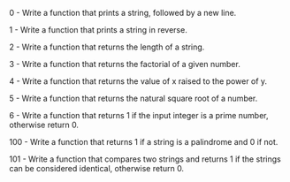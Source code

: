 0 - Write a function that prints a string, followed by a new line.

1 - Write a function that prints a string in reverse.

2 - Write a function that returns the length of a string.

3 - Write a function that returns the factorial of a given number.

4 - Write a function that returns the value of x raised to the power of y.

5 - Write a function that returns the natural square root of a number.

6 - Write a function that returns 1 if the input integer is a prime number, otherwise return 0.

100 - Write a function that returns 1 if a string is a palindrome and 0 if not.

101 - Write a function that compares two strings and returns 1 if the strings can be considered identical, otherwise return 0.

